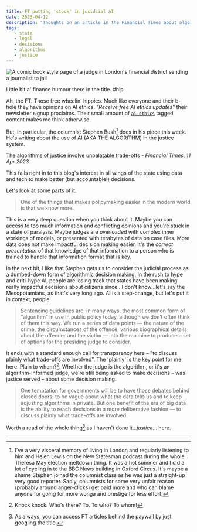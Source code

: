 ```yaml
---
title: FT putting 'stock' in jucidcial AI  
date: 2023-04-12
description: "Thoughts on an article in the Financial Times about algorithms and the justice system"
tags:
   - state
   - legal  
   - decisions
   - algorithms
   - justice
---
```


![A comic book style page of a judge in London's financial district sending a journalist to jail](https://github.com/fionntan/fodblog/blob/main/static/images/DALL·E%202023-04-12%2012.10.38%20-%20a%20comic%20book%20style%20page%20of%20a%20judge%20in%20London's%20financial%20district%20sending%20a%20journalist%20to%20jail.png?raw=true)

Little bit a' finance humour there in the title. #hip

Ah, the FT. Those free wheelin' hippies. Much like everyone and their b-hole they have opinions on AI ethics. _"Receive free AI ethics updates"_ their newsletter signup proclaims. Their small amount of [`ai-ethics`](https://www.ft.com/ai-ethics) tagged content makes me think otherwise.

But, in particular, the columnist Stephen Bush[^1] does in his piece this week.  He's writing about the use of AI (AKA THE ALGORITHM) in the justice system. 

[The algorithms of justice involve unpalatable trade-offs](https://www.ft.com/content/dc1d68f4-1b2c-4a78-8cf8-172525121ef6) - _Financial Times, 11 Apr 2023_

This falls right in to this blog's interest in all wings of the state using data and tech to make better (but accountable!) decisions.

Let's look at some parts of it.

> One of the things that makes policymaking easier in the modern world is that we know more.

This is a very deep question when you think about it. Maybe you can access to too much information and conflicting opinions and you're stuck in a state of paralysis. Maybe judges are overloaded with complex inner workings of models, or presented with terabytes of data on case files. More data does not make impactful decision making easier. It's the _correct presentation_ of that knowledge of that information to a person who is trained to handle that information format that is key.

In the next bit, I like that Stephen gets us to consider the judicial process as a dumbed-down form of algorithmic decision making. In the rush to hype and criti-hype AI, people are losing track that states have been making really impactful decisions about citizens since...I don't know...let's say the Mesopotamians, as that's very long ago. AI is a step-change, but let's put it in context, people. 

> Sentencing guidelines are, in many ways, the most common form of “algorithm” in use in public policy today, although we don’t often think of them this way. We run a series of data points — the nature of the crime, the circumstances of the offence, various biographical details about the offender and the victim — into the machine to produce a set of options for the presiding judge to consider.

It ends with a standard enough call for transparency here – "to discuss plainly what trade-offs are involved". The 'plainly' is the key point for me here. Plain to whom?[^2]. Whether the judge is the algorithm, or it's an algorithm-informed judge, we're still being asked to make decisions – was justice served – about some decision making. 

> One temptation for governments will be to have those debates behind closed doors: to be vague about what the data tells us and to keep adjusting algorithms in private. But one benefit of the era of big data is the ability to reach decisions in a more deliberative fashion — to discuss plainly what trade-offs are involved. 

Worth a read of the whole thing[^3] as I haven't done it..._justice_... here. 

---

[^1]: I've a very visceral memory of living in London and regularly listening to him and Helen Lewis on the New Statesman podcast during the whole Theresa May election meltdown thing. It was a hot summer and I did a lot of cycling in to the BBC News building in Oxford Circus. It's maybe a shame Stephen joined the columnist class as he was just a straight-up very good reporter. Sadly, columnists for some very unfair reason (probably around anger-clicks) get paid more and who can blame anyone for going for more wonga and prestige for less effort. 

[^2]: Knock knock. Who's there? To. To who? To whom!

[^3]: As always, you can access FT articles behind the paywall by just googling the title.
